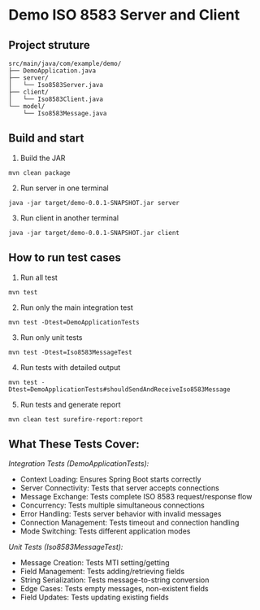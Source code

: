# Demo ISO 8583 Server and Client

## Project struture
```
src/main/java/com/example/demo/
├── DemoApplication.java
├── server/
│   └── Iso8583Server.java
├── client/  
│   └── Iso8583Client.java
└── model/
    └── Iso8583Message.java
```

## Build and start

1. Build the JAR
```
mvn clean package
```
2. Run server in one terminal
```
java -jar target/demo-0.0.1-SNAPSHOT.jar server
```
3. Run client in another terminal  
```
java -jar target/demo-0.0.1-SNAPSHOT.jar client
```
## How to run test cases
1. Run all test
```
mvn test
```
2. Run only the main integration test
```
mvn test -Dtest=DemoApplicationTests
```
3. Run only unit tests
```
mvn test -Dtest=Iso8583MessageTest
```
4. Run tests with detailed output
```
mvn test -Dtest=DemoApplicationTests#shouldSendAndReceiveIso8583Message
```
5. Run tests and generate report
```
mvn clean test surefire-report:report
```

## What These Tests Cover:
*Integration Tests (DemoApplicationTests):*

- Context Loading: Ensures Spring Boot starts correctly
- Server Connectivity: Tests that server accepts connections
- Message Exchange: Tests complete ISO 8583 request/response flow
- Concurrency: Tests multiple simultaneous connections
- Error Handling: Tests server behavior with invalid messages
- Connection Management: Tests timeout and connection handling
- Mode Switching: Tests different application modes

*Unit Tests (Iso8583MessageTest):*

- Message Creation: Tests MTI setting/getting
- Field Management: Tests adding/retrieving fields
- String Serialization: Tests message-to-string conversion
- Edge Cases: Tests empty messages, non-existent fields
- Field Updates: Tests updating existing fields